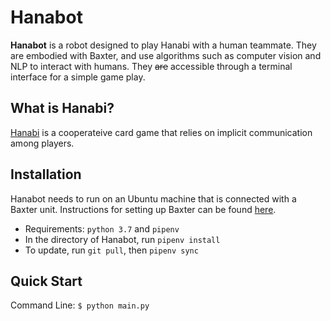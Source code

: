 # Hanabot
**Hanabot** is a robot designed to play Hanabi with a human teammate. They are embodied with Baxter, and use algorithms such as computer vision and NLP to interact with humans. They ~~are~~ accessible through a terminal interface for a simple game play.

## What is Hanabi?
[Hanabi](https://en.wikipedia.org/wiki/Hanabi_(card_game)) is a cooperateive card game that relies on implicit communication among players. 

## Installation
Hanabot needs to run on an Ubuntu machine that is connected with a Baxter unit. Instructions for setting up Baxter can be found [here](http://sdk.rethinkrobotics.com/wiki/Baxter_Setup). 
- Requirements:  `python 3.7` and `pipenv`
- In the directory of Hanabot, run `pipenv install`
- To update, run `git pull`, then `pipenv sync`

## Quick Start
Command Line:
`$ python main.py`

